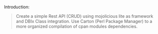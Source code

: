 Introduction:

> Create a simple Rest API (CRUD) using mojolicious lite as framework and DBIx Class integration.
> Use Carton (Perl Package Manager) to a more organized compilation of cpan modules dependencies.

